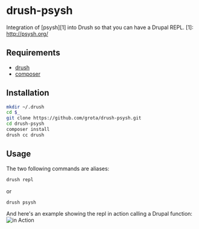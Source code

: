 
drush-psysh
===========

Integration of [psysh][1] into Drush so that you can have a Drupal REPL.
[1]: http://psysh.org/

## Requirements

* [drush][2]
* [composer][3]

[2]: https://github.com/drush-ops/drush
[3]: https://getcomposer.org

## Installation

```bash
mkdir ~/.drush
cd $_
git clone https://github.com/grota/drush-psysh.git
cd drush-psysh
composer install
drush cc drush
```

## Usage

The two following commands are aliases:
```bash
drush repl
```
or
```bash
drush psysh
```

And here's an example showing the repl in action calling a Drupal function:
![in Action](https://github.com/grota/drush-psysh/raw/master/drush-psysh.png "logo title")

